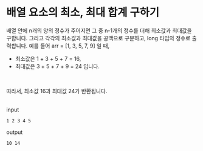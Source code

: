 # 배열 요소의 최소, 최대 합계 구하기

배열 안에 n개의 양의 정수가 주어지면 그 중 n-1개의 정수를 더해 최소값과 최대값을 구합니다. 그리고 각각의 최소값과 최대값을 공백으로 구분하고, long 타입의 정수로 출력합니다. 예를 들어 arr = [1, 3, 5, 7, 9] 일 때,

+ 최소값은 1 + 3 + 5 + 7 = 16,<br>
+ 최대값은 3 + 5 + 7 + 9 = 24 입니다.
<br>

따라서, 최소값 16과 최대값 24가 반환됩니다.
<br>
<br>

input
```
1 2 3 4 5
```


output
```
10 14
```